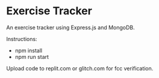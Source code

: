 # Exercise Tracker

An exercise tracker using Express.js and MongoDB.

Instructions:
  - npm install
  - npm run start

Upload code to replit.com or glitch.com for fcc verification.
